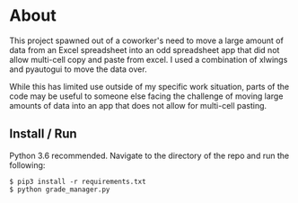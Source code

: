 # About
This project spawned out of a coworker's need to move a large 
amount of data from an Excel spreadsheet into an odd spreadsheet
app that did not allow multi-cell copy and paste from excel. I used a 
combination of xlwings and pyautogui to move the data over.

While this has limited use outside of my specific work situation,
parts of the code may be useful to someone else facing the challenge
of moving large amounts of data into an app that does not allow for
multi-cell pasting.

## Install / Run
Python 3.6 recommended. Navigate to the directory of the 
repo and run the following:
```
$ pip3 install -r requirements.txt
$ python grade_manager.py
```

